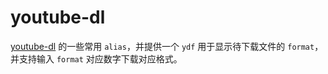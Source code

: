 # youtube-dl

[youtube-dl](https://github.com/ytdl-org/youtube-dl) 的一些常用 `alias`，并提供一个 `ydf` 用于显示待下载文件的 `format`，并支持输入 `format` 对应数字下载对应格式。
